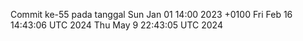 Commit ke-55 pada tanggal Sun Jan 01 14:00 2023 +0100
Fri Feb 16 14:43:06 UTC 2024
Thu May  9 22:43:05 UTC 2024
